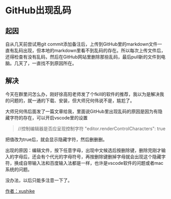 # GitHub出现乱码
## 起因
自从几天前尝试用git commit添加备注后，上传到GitHub里的markdown文件一直有乱码出现，但本地的markdown里看不到乱码的存在。所以每次上传文件后，还得检查有没有乱码，然后在GitHub网站里删除那些乱码，最后pull新的文件到电脑。几天了，一直找不到原因所在。

## 解决

今天在群里问怎么办，刚好徐高阳老师发了个fkill的软件的推荐，我以为是解决我的问题的，就一通的下载、安装，但大师兄何伟说不是，尴尬了。

大师兄何伟后面发了一篇文章给我，里面说GitHub里出现乱码的原因是因为有隐藏字符的存在，可以开启vscode里的设置

>//控制编辑器是否应呈现控制字符
"editor.renderControlCharacters": true

把值改为true后，就会显示隐藏字符，然后删删删。

出现的原因：编辑文件，按下任意字母，出现中文候选后按删除键，删除完刚才输入的字母后，还会有个代光的字母符号，再按删除键删掉字母就会出现这个隐藏字符，换成自带输入法和百度输入法都是一样，也许是vscode软件的问题或者mac系统的问题。

没办法，以后只能多注意一下了。

[作者：xushike](https://www.zhihu.com/question/61638859/answer/277721225)
